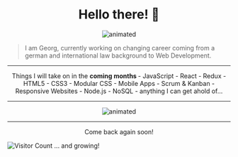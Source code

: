<h1 align="center">Hello there! 👋 </h1>

<p align="center">
<img src="https://c.tenor.com/GfSX-u7VGM4AAAAC/coding.gif" alt="animated" />
</p>

> I am Georg, currently working on changing career coming from a german and international law background to Web Development.

--- 
<p align="center">
Things I will take on in the <b> coming months </b>
- JavaScript - React - Redux - HTML5 - CSS3 - Modular CSS - Mobile Apps - Scrum & Kanban - Responsive Websites - Node.js - NoSQL - anything I can get ahold of... 
</p>

---
<p align="center">
<img src="https://media.tenor.com/57w9du3NrV0AAAAd/css-html.gif" alt="animated" />
</p>

--- 
<p align="center">
Come back again soon! 

![Visitor Count](https://profile-counter.glitch.me/{GeBon22}/count.svg) ... and growing!
</p>
